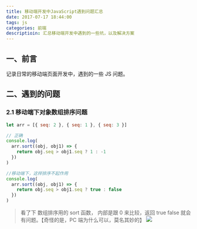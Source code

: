 ```yaml
---
title: 移动端开发中JavaScript遇到问题汇总
date: 2017-07-17 18:44:00
tags: js
categories: 前端
descriptioin: 汇总移动端开发中遇到的一些坑，以及解决方案
---
```


## 一、前言

记录日常的移动端页面开发中，遇到的一些 JS 问题。

## 二、遇到的问题

### 2.1 移动端下对象数组排序问题

```javascript
let arr = [{ seq: 2 }, { seq: 1 }, { seq: 3 }]

// 正确
console.log(
  arr.sort((obj, obj1) => {
    return obj.seq > obj1.seq ? 1 : -1
  })
)

//移动端下，这样排序不起作用
console.log(
  arr.sort((obj, obj1) => {
    return obj.seq > obj1.seq ? true : false
  })
)
```

> 看了下 数组排序用的 sort 函数， 内部是跟 0 来比较，返回 true false 就会 有问题。【奇怪的是，PC 端为什么可以，莫名其妙的】
> ![](https://ww1.sinaimg.cn/large/006tKfTcly1fhn2rzt4azj30jb06ywg0.jpg)
